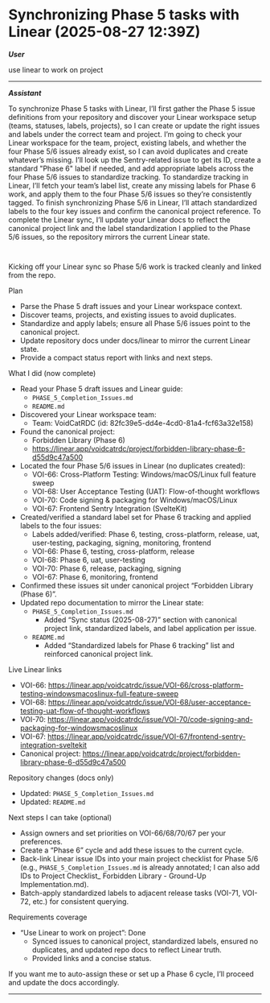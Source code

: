 <!-- Generated by SpecStory -->

# Synchronizing Phase 5 tasks with Linear (2025-08-27 12:39Z)

_**User**_

use linear to work on project

---

_**Assistant**_

To synchronize Phase 5 tasks with Linear, I’ll first gather the Phase 5 issue definitions from your repository and discover your Linear workspace setup (teams, statuses, labels, projects), so I can create or update the right issues and labels under the correct team and project. I’m going to check your Linear workspace for the team, project, existing labels, and whether the four Phase 5/6 issues already exist, so I can avoid duplicates and create whatever’s missing. I’ll look up the Sentry-related issue to get its ID, create a standard "Phase 6" label if needed, and add appropriate labels across the four Phase 5/6 issues to standardize tracking. To standardize tracking in Linear, I’ll fetch your team’s label list, create any missing labels for Phase 6 work, and apply them to the four Phase 5/6 issues so they’re consistently tagged. To finish synchronizing Phase 5/6 in Linear, I’ll attach standardized labels to the four key issues and confirm the canonical project reference. To complete the Linear sync, I’ll update your Linear docs to reflect the canonical project link and the label standardization I applied to the Phase 5/6 issues, so the repository mirrors the current Linear state.

```

```

```

```

Kicking off your Linear sync so Phase 5/6 work is tracked cleanly and linked from the repo.

Plan

- Parse the Phase 5 draft issues and your Linear workspace context.
- Discover teams, projects, and existing issues to avoid duplicates.
- Standardize and apply labels; ensure all Phase 5/6 issues point to the canonical project.
- Update repository docs under docs/linear to mirror the current Linear state.
- Provide a compact status report with links and next steps.

What I did (now complete)

- Read your Phase 5 draft issues and Linear guide:
  - `PHASE_5_Completion_Issues.md`
  - `README.md`
- Discovered your Linear workspace team:
  - Team: VoidCatRDC (id: 82fc39e5-dd4e-4cd0-81a4-fcf63a32e158)
- Found the canonical project:
  - Forbidden Library (Phase 6)
  - https://linear.app/voidcatrdc/project/forbidden-library-phase-6-d55d9c47a500
- Located the four Phase 5/6 issues in Linear (no duplicates created):
  - VOI-66: Cross-Platform Testing: Windows/macOS/Linux full feature sweep
  - VOI-68: User Acceptance Testing (UAT): Flow-of-thought workflows
  - VOI-70: Code signing & packaging for Windows/macOS/Linux
  - VOI-67: Frontend Sentry Integration (SvelteKit)
- Created/verified a standard label set for Phase 6 tracking and applied labels to the four issues:
  - Labels added/verified: Phase 6, testing, cross-platform, release, uat, user-testing, packaging, signing, monitoring, frontend
  - VOI-66: Phase 6, testing, cross-platform, release
  - VOI-68: Phase 6, uat, user-testing
  - VOI-70: Phase 6, release, packaging, signing
  - VOI-67: Phase 6, monitoring, frontend
- Confirmed these issues sit under canonical project “Forbidden Library (Phase 6)”.
- Updated repo documentation to mirror the Linear state:
  - `PHASE_5_Completion_Issues.md`
    - Added “Sync status (2025-08-27)” section with canonical project link, standardized labels, and label application per issue.
  - `README.md`
    - Added “Standardized labels for Phase 6 tracking” list and reinforced canonical project link.

Live Linear links

- VOI-66: https://linear.app/voidcatrdc/issue/VOI-66/cross-platform-testing-windowsmacoslinux-full-feature-sweep
- VOI-68: https://linear.app/voidcatrdc/issue/VOI-68/user-acceptance-testing-uat-flow-of-thought-workflows
- VOI-70: https://linear.app/voidcatrdc/issue/VOI-70/code-signing-and-packaging-for-windowsmacoslinux
- VOI-67: https://linear.app/voidcatrdc/issue/VOI-67/frontend-sentry-integration-sveltekit
- Canonical project: https://linear.app/voidcatrdc/project/forbidden-library-phase-6-d55d9c47a500

Repository changes (docs only)

- Updated: `PHASE_5_Completion_Issues.md`
- Updated: `README.md`

Next steps I can take (optional)

- Assign owners and set priorities on VOI-66/68/70/67 per your preferences.
- Create a “Phase 6” cycle and add these issues to the current cycle.
- Back-link Linear issue IDs into your main project checklist for Phase 5/6 (e.g., `PHASE_5_Completion_Issues.md` is already annotated; I can also add IDs to Project Checklist\_ Forbidden Library - Ground-Up Implementation.md).
- Batch-apply standardized labels to adjacent release tasks (VOI-71, VOI-72, etc.) for consistent querying.

Requirements coverage

- “Use Linear to work on project”: Done
  - Synced issues to canonical project, standardized labels, ensured no duplicates, and updated repo docs to reflect Linear truth.
  - Provided links and a concise status.

If you want me to auto-assign these or set up a Phase 6 cycle, I’ll proceed and update the docs accordingly.

---
